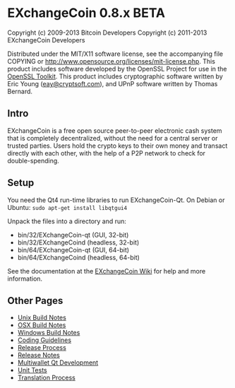 EXchangeCoin 0.8.x BETA
====================

Copyright (c) 2009-2013 Bitcoin Developers
Copyright (c) 2011-2013 EXchangeCoin Developers

Distributed under the MIT/X11 software license, see the accompanying
file COPYING or http://www.opensource.org/licenses/mit-license.php.
This product includes software developed by the OpenSSL Project for use in the [OpenSSL Toolkit](http://www.openssl.org/). This product includes
cryptographic software written by Eric Young ([eay@cryptsoft.com](mailto:eay@cryptsoft.com)), and UPnP software written by Thomas Bernard.


Intro
---------------------
EXchangeCoin is a free open source peer-to-peer electronic cash system that is
completely decentralized, without the need for a central server or trusted
parties.  Users hold the crypto keys to their own money and transact directly
with each other, with the help of a P2P network to check for double-spending.


Setup
---------------------
You need the Qt4 run-time libraries to run EXchangeCoin-Qt. On Debian or Ubuntu:
	`sudo apt-get install libqtgui4`

Unpack the files into a directory and run:

- bin/32/EXchangeCoin-qt (GUI, 32-bit)
- bin/32/EXchangeCoind (headless, 32-bit)
- bin/64/EXchangeCoin-qt (GUI, 64-bit)
- bin/64/EXchangeCoind (headless, 64-bit)

See the documentation at the [EXchangeCoin Wiki](http://EXchangeCoin.info)
for help and more information.


Other Pages
---------------------
- [Unix Build Notes](build-unix.md)
- [OSX Build Notes](build-osx.md)
- [Windows Build Notes](build-msw.md)
- [Coding Guidelines](coding.md)
- [Release Process](release-process.md)
- [Release Notes](release-notes.md)
- [Multiwallet Qt Development](multiwallet-qt.md)
- [Unit Tests](unit-tests.md)
- [Translation Process](translation_process.md)
